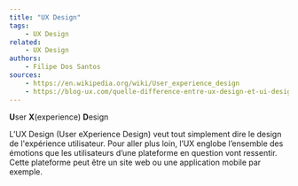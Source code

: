 ```yaml
---
title: "UX Design"
tags:
    - UX Design
related:
    - UX Design
authors:
    - Filipe Dos Santos
sources:
    - https://en.wikipedia.org/wiki/User_experience_design
    - https://blog-ux.com/quelle-difference-entre-ux-design-et-ui-design/
---
```


**U**ser **X**(experience) **D**esign

L’UX Design (User eXperience Design) veut tout simplement dire le design de l'expérience utilisateur. Pour aller plus loin, l’UX englobe l’ensemble des émotions que les utilisateurs d’une plateforme en question vont ressentir. Cette plateforme peut être un site web ou une application mobile par exemple.

